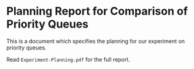 # Planning Report for Comparison of Priority Queues

This is a document which specifies the planning for our experiment on priority
queues.

Read `Experiment-Planning.pdf` for the full report.

